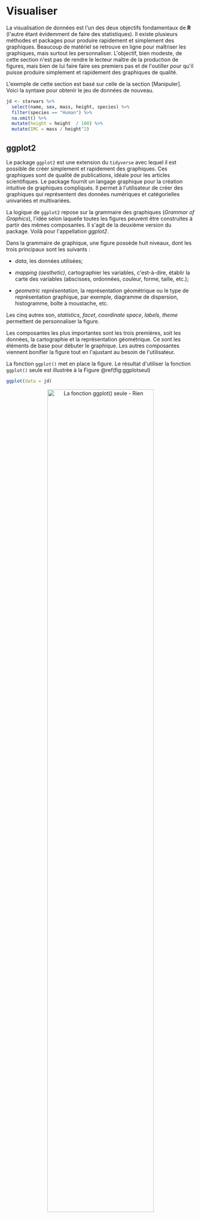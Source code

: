 # Visualiser

La visualisation de données est l'un des deux objectifs fondamentaux de **R** (l'autre étant évidemment de faire des statistiques). Il existe plusieurs méthodes et packages pour produire rapidement et simplement des graphiques. Beaucoup de matériel se retrouve en ligne pour maîtriser les graphiques, mais surtout les personnaliser. L'objectif, bien modeste, de cette section n'est pas de rendre le lecteur maître de la production de figures, mais bien de lui faire faire ses premiers pas et de l'outiller pour qu'il puisse produire simplement et rapidement des graphiques de qualité.

L'exemple de cette section est basé sur celle de la section [Manipuler]. Voici la syntaxe pour obtenir le jeu de données de nouveau.


```r
jd <- starwars %>% 
  select(name, sex, mass, height, species) %>% 
  filter(species == "Human") %>% 
  na.omit() %>% 
  mutate(height = height  / 100) %>% 
  mutate(IMC = mass / height^2)  
```

## ggplot2

Le package `ggplot2` est une extension du `tidyverse` avec lequel il est possible de créer simplement et rapidement des graphiques. Ces graphiques sont de qualité de publications, idéale pour les articles scientifiques. Le package fournit un langage graphique pour la création intuitive de graphiques compliqués. Il permet à l'utilisateur de créer des graphiques qui représentent des données numériques et catégorielles univariées et multivariées.

La logique de `ggplot2` repose sur la grammaire des graphiques (*Grammar  of Graphics*), l'idée selon laquelle toutes les figures peuvent être construites à partir des mêmes composantes. Il s'agit de la deuxième version du package. Voilà pour l'appellation *ggplot2*.
  
Dans la grammaire de graphique, une figure possède huit niveaux, dont les trois principaux sont les suivants : 
  
* *data*, les données utilisées;

* *mapping (aesthetic)*, cartographier les variables, c'est-à-dire, établir la carte des variables (abscisses, ordonnées, couleur, forme, taille, etc.);

* *geometric représentation*, la représentation géométrique ou le type de représentation graphique, par exemple, diagramme de dispersion, histogramme, boîte à moustache, etc.

Les cinq autres son, *statistics*, *facet*, *coordinate space*, *labels*, *theme* permettent de personnaliser la figure. 

Les composantes les plus importantes sont les trois premières, soit les données, la cartographie et la représentation géométrique. Ce sont les éléments de base pour débuter le graphique. Les autres composantes viennent bonifier la figure tout en l'ajustant au besoin de l'utilisateur.

La fonction `ggplot()` met en place la figure. Le résultat d'utiliser la fonction `ggplot()` seule est illustrée à la Figure \@ref(fig:ggplotseul)


```r
ggplot(data = jd)
```

<div class="figure" style="text-align: center">
<img src="07-Visualiser_files/figure-html/ggplotseul-1.png" alt="La fonction ggplot() seule - Rien" width="75%" height="75%" />
<p class="caption">(\#fig:ggplotseul)La fonction ggplot() seule - Rien</p>
</div>

Il est aussi possible de *piper* (prononcé avec un fort accent anglophone) les données dans la fonction.


```r
jd %>% 
  ggplot()
```

Pour afficher des graphiques, il faut ajouter `+`, puis une représentation géométrique ainsi que la cartographie (*mapping*). La cartographie (`aes(mapping = )`, où *aes* désigne l'esthétisme, *aesthetic*) peut se trouver dans `ggplot()` ou dans la représentation géométrique. Si elle est dans `ggplot`, elle est passée aux autres niveaux.

Voici une liste des représentations géométriques possibles :

* `geom_line()` crée une ligne qui lie toutes les valeurs, très utiles pour une série temporelle (abscisse = temps, ordonnée = variable dépendante);
 
* `geom_point()` crée un diagramme de dispersion ou un nuage de point, très utile pour les corrélations;

* `geom_bar()` crée un diagramme à bâton, idéal pour présenter des proportions, des fréquences ou des données comptées;

* `geom_histogram()` crée un histogramme des variables;

* `geom_box()` crée une boîte à moustache, idéal pour identifier des valeurs aberrantes et comparer la variabilité entre des groupes;

* `geom_smooth()` crée la ligne de prédiction des données avec des intervalles de confiances, la plupart des utilisateurs voudront certainement ces arguments `method = lm` (par défaut) ou sans l'erreur standard (`se = FALSE`);

* `geom_errorbar()` ajoute des barres d'erreur ou des intervalles de confiances spécifiées.

Certaines cartographies sont d'ailleurs compatibles, `geom_smooth()` et `geom_point()`, par exemple.

La Figure \@ref(fig:ggplotpoint) montre un diagramme de dispersion construit à partir du jeu de données `jd` *pipé* dans la fonction `ggplot()`. Dans cette fonction, la cartographie est passée `mapping = aes(x = mass, y = height)` à un second niveau, `geom_point)` par le `+` et la représentation est produite.


```r
jd %>% 
  ggplot(mapping = aes(x = mass, y = height)) + 
  geom_point()
```

<div class="figure" style="text-align: center">
<img src="07-Visualiser_files/figure-html/ggplotpoint-1.png" alt="Diagramme de dispersion" width="75%" height="75%" />
<p class="caption">(\#fig:ggplotpoint)Diagramme de dispersion</p>
</div>

Voici une liste d'exemples de différentes représentations visuelles des données. 

## Diagramme de dispersion

Pour réaliser un diagramme de dispersion, la fonction se nomme `geom_point()`. La cartographie identifie la variable à l'axe des $x$ (horizontal) et des $y$ (vertical). Dans cet exemple, il s'agit du poids ($x$) et de la taille ($y$). La cartographie ne se limite pas aux axes par contre. Dans cet exemple, la forme `shape` est aussi un dimension manipulée. Il peut s'agir de `color` et même de `size`. Dans la syntaxe ci-dessous, l'argument `size` est placé à l'extérieur de *mapping*. Il s'agit alors d'une constante (elle change la taille des points), c'est-à-dire qu'elle ne varie pas relativement à une variable.


```r
jd %>% 
  ggplot() + 
  geom_point(mapping = aes(x = mass, y = height, shape = sex), size = 2) 
```

<div class="figure" style="text-align: center">
<img src="07-Visualiser_files/figure-html/diagdisp-1.png" alt="Le lien entre le poids et la taille en fonction du sexe" width="75%" height="75%" />
<p class="caption">(\#fig:diagdisp)Le lien entre le poids et la taille en fonction du sexe</p>
</div>

La Figure \@ref(fig:diagdisp2) montre le résultat si `size``est ajouté au *mapping* pour identifier l'IMC. Les unités avec un plus grand IMC obtiennent un plus gros pointeur.


```r
jd %>% 
  ggplot() + 
  geom_point(mapping = aes(x = mass, y = height, shape = sex, size = IMC)) 
```

<div class="figure" style="text-align: center">
<img src="07-Visualiser_files/figure-html/diagdisp2-1.png" alt="Le lien entre le poids et la taille en fonction de l'IMC et du sexe" width="75%" height="75%" />
<p class="caption">(\#fig:diagdisp2)Le lien entre le poids et la taille en fonction de l'IMC et du sexe</p>
</div>

On peut y ajouter la droite de régression, comme la Figure \@ref(fig:diagdisp3) le montre. Sans `geom_point()`, la figure ne produit la droite. Les arguments de `geom_smooth()` indique  l'utilisation du modèle linéaire, `method = lm`, et l'absence des intervalles de confiance, `se = FALSE`. Dans cette syntaxe, comme le *mapping* est ajouté à `ggplot` directement, il se généralise directement à `geom_point()` et ` geom_smooth()`


```r
jd %>% 
  ggplot(mapping = aes(x = mass, y = height)) + 
  geom_point(size = 2) +
  geom_smooth(method = lm, se = FALSE, color = "black")
> `geom_smooth()` using formula 'y ~ x'
```

<div class="figure" style="text-align: center">
<img src="07-Visualiser_files/figure-html/diagdisp3-1.png" alt="Le lien entre le poids et la taille en fonction de l'IMC" width="75%" height="75%" />
<p class="caption">(\#fig:diagdisp3)Le lien entre le poids et la taille en fonction de l'IMC</p>
</div>

## Boîte à moustache

La boîte à moustaches (*box-and-whisker plot*) est une figure permettant de voir la variabilité des données. Elle  résume seulement quelques indicateurs de position soit la médiane, les quartiles, le minimum, et le maximum. Ce diagramme est utilisé principalement pour détecter des valeurs aberrantes et comparer la variabilité entre les groupes. C'est la représentation géométrique `geom_boxplot()` qui permettra de créer des boîtes à moustache. La cartographie prend en argument un variable nominale en `x` et une variable continue en `y`. La Figure \@ref(fig:boxplot1) montre un exemple de boîte à moustache.


```r
ggplot(data = jd) + 
  geom_boxplot(mapping = aes(x = sex, y = IMC)) +
  coord_flip()
```

<div class="figure" style="text-align: center">
<img src="07-Visualiser_files/figure-html/boxplot1-1.png" alt="Boîte à moustache de l'IMC en fonction du sexe" width="75%" height="75%" />
<p class="caption">(\#fig:boxplot1)Boîte à moustache de l'IMC en fonction du sexe</p>
</div>

Une fonction intéressante est la fonction `coord_flip()` qui tourne (*flip*) les axes, les coordonnées. L'axe $x$  prend la place de $y$; $y$ prend la place de $x$. Elle peut être pratique pour améliorer la qualité visuelle de certains graphiques.

## Histogramme

Un histogramme permet de représenter la répartition empirique d'une variable. Il donne un aperçu de la distribution sous-jacente, soit comment les données sont distribuées. Cette figure permet de voir la forme de la distribution et permet de voir si elle ne démontre pas d'anomalie. La représentation graphique `geom_histogram()` produit des histogrammes. S'il faut en produire pour différentes variables, une stratégie simple est de les produire en série.


```r
# Trois histogrammes en trois figures
ggplot(data = jd) + 
  geom_histogram(mapping = aes(x = height))

ggplot(data = jd) + 
  geom_histogram(mapping = aes(x = mass))

ggplot(data = jd) + 
  geom_histogram(mapping = aes(x = IMC))
```

Des techniques plus avancées permettent de créer la Figure \@ref(fig:hist) d'un seul coup.


```r
# Trois histogrammes en une seule figure
# en optimisant avec le tidyverse
jd %>%
  keep(is.numeric) %>% 
  gather() %>% 
  ggplot(aes(value)) +
  facet_wrap(~ key, scales = "free") +
  geom_histogram()
```

<div class="figure" style="text-align: center">
<img src="07-Visualiser_files/figure-html/hist-1.png" alt="Histogrammes des variables continues" width="75%" height="75%" />
<p class="caption">(\#fig:hist)Histogrammes des variables continues</p>
</div>

Enfin, s'il est désiré de comparer deux distributions de groupes différents, l'argument `fill` dans la cartographie indique à la fonction de différencier les valeurs selon le *remplissage* des histogrammes.


```r
jd %>% 
  ggplot(mapping = aes(x = IMC, fill = sex)) + 
  geom_histogram(position = "identity", alpha = .7) + 
  scale_fill_grey()
> `stat_bin()` using `bins = 30`. Pick better value with
> `binwidth`.
```

<div class="figure" style="text-align: center">
<img src="07-Visualiser_files/figure-html/hist2-1.png" alt="Histogrammes de l'IMC par rapport au sexe" width="75%" height="75%" />
<p class="caption">(\#fig:hist2)Histogrammes de l'IMC par rapport au sexe</p>
</div>

Dans la Figure \@ref(fig:hist2), l'argument `position = "identity"` indique de traiter les deux groupes comme différents, autrement les colonnes s'additionnent dans le graphique. L'argument `alpha = .7` permet une transparence entre les couleurs, autrement, les valeurs *derrière* les autres ne paraissent pas. La valeur de `alpha` va de 0 (transparent) à 1 (opaque) et fonctionne dans la plupart des contextes, surtout ceux liés à `ggplot2`.

## Les barres d'erreurs

Les barres d'erreur sont une représentation géométrique à part entière. La fonction pour les commandées est `geom_errorbar()`. Elle nécessite deux arguments, soit l'intervalle de confiance maximale et minimale autour des moyennes à afficher. 

La Figure \@ref(fig:erreurbar) illustre les différences entre moyennes avec des barres d'erreur à partir de la base de données `ToothGrowth`, une étude de l'effet de la vitamine C (`dose`) selon leur administration (jus ou supplément `supp`) sur la longueur des dents des cochons d'inde. Il y a deux facteurs et une variable continue.

La première étape est de tirer les statistiques sommaires, moyennes, écart type, tailles des groupes. La syntaxe tire profit de `groupe_by()` pour tirer les groupes et en faire le sommaire. Le sommaire `summarise` permet d'obtenir les statistiques, notamment la moyenne, l'erreur standard (`se`) pour en calculer l'intervalle autour de la moyenne `ci`.


```r
jd = ToothGrowth %>% 
  group_by(dose, supp) %>% 
  summarise(mlen = mean(len),
            sdlen = sd(len),
            nlen = n(), 
            se = sd(len)/sqrt(n()), 
            ci = qt(.975, df = n()-1) * se,
            .groups = "drop")

jd %>% 
  ggplot(aes(x = dose,
             y = mlen, 
             shape = supp),
         size = 5) + 
    geom_errorbar(aes(ymin = mlen - ci,
                      ymax = mlen + ci), 
                  width = .05) +
    geom_line() +
    geom_point()
```

<div class="figure" style="text-align: center">
<img src="07-Visualiser_files/figure-html/erreurbar-1.png" alt="Les effets de la vitamine C sur les cochons d'inde" width="75%" height="75%" />
<p class="caption">(\#fig:erreurbar)Les effets de la vitamine C sur les cochons d'inde</p>
</div>

Une fois ces statistiques calculées et enregistrées dans le nouveau jeu de données `jd`, il est possible de créer le graphique avec les représentations géométriques désirées. Remarquez comment spécifier la cartographie dans le niveau `ggplot()` rend la syntaxe moins compliquée. Cette syntaxe produit un graphique avec `dose` à l'axe des $x$, `supp` comme pointeurs et les moyennes de `len` (longueur moyenne des dents). La fonction `geom_errorbar()` indique où placer les limites inférieures et supérieures des intervalles. Les arguments `size = 5` et `width = .05` sont ajoutés simplment pour l'esthétisme. L'argument `.groups = "drop"` de `summarise` permet d'éviter une avertissement expliquant qu'une variable de groupement est utilisé pour regrouper les résultats à la fin. Ajouter ou retirer cet argument ne change pas les calculs, ni la Figure\ \@ref(fig:erreurbar).

## Pour aller plus loin

Il existe une multitudes de livres, de sites web, de tutoriels en ligne et d'atelier pour donner l'occasion au lecteur d'aller plus loin dans sa conception graphique. Voici quelques ouvrages de références : Le *R Graphics Cookbook* (Chang) repérable à https://r-graphics.org/, *ggplot2: elegant graphics for data analysis* (Wickham) repérable à https://ggplot2-book.org/  ou *R Graphics* (Murrel) repérable à https://www.stat.auckland.ac.nz/~paul/RG2e/.

# Exercices {#exercice-gestion .unnumbered}

TODO

ENTRER

1. À l'aide de `data_edit()` du package `DataEditR`, créez un jeu données contenant trois participants ayant les caractéristiques suivantes, `nom = Alexandre, Samuel et Vincent` et `age = 20, 22 et 31`.


```r
# Installer et appeler le package DataEditR, si ce n'est fait
jd <- DataEditR::data_edit()
```


IMPORTER

MANIPULER

Prenez le jeu de données `cars`, sélectionner la variable `dist` et transformer la en mètre, plutôt qu'en pieds. Rappel: un mètre égale 3.2808 pieds.

VISUALISER

1. Prenez le jeu de données `mtcars` et produisez un diagramme de dispersion montrant la puissance brute (en chevaux) (`hp`) par rapport à consommation en km/l (basé sur `mpg`) tout en soulignant l'effet du nombre de cylindres (`cyl`). **Attention** la fonction `as_factor` permettra d'utiliser `cyl` en facteur.

2. Prenez le jeu de données `mtcars` et produisez un histogramme montrant la variabilité de la consommation `mpg` par rapport à la transmission (`am`). **Attention** la fonction `as_factor` permettra d'utiliser `am` en facteur.

3. Prenez le jeu de données `msleep` et produisez un diagramme à bâton pour observer la fréquence de différents type de régime (`vore`). **Attention** aux données manquantes.

4. Prendez le jeu de données `msleep` et produisez une boîte à moustache pour observer le temps total de sommeil (`sleep_total`) par rapport aux régimes (`vore`). **Attention** aux données manquantes.

<!-- # Travail pratique cours 5 -->
<!-- # Importer la base de données #### -->
<!-- # donnees_tp4.csv (sur moodle) -->

<!-- # Créer une variable d'IMC #### -->
<!-- # IMC = poids / taille^2 -->

<!-- # Extraire le sommaire des statistiques descriptives #### -->
<!-- # moyenne, écart type, minimum, maximum, taille -->
<!-- # pour taille, poids et IMC -->

<!-- # Faire un test t #### -->
<!-- # entre sexe et taille -->

<!-- # Faire une anova  #### -->
<!-- # entre scolarite et poids -->

<!-- # Faire une corrélation #### -->
<!-- # entre pas et IMC -->

<!-- # Faire une boîte à moustache #### -->
<!-- # avec taille pas rapport à sexe -->

<!-- # Faire un histogramme #### -->
<!-- # pour poids -->

<!-- # Faire un diagramme de dispersion#### -->
<!-- # avec pas et IMC -->

<!-- # Travail pratique cours 5 -->
<!-- # Importer la base de données #### -->
<!-- # donnees_tp4.csv (sur moodle) -->

<!-- # Créer une variable d'IMC #### -->
<!-- # IMC = poids / taille^2 -->

<!-- # Faire un test t #### -->
<!-- # entre sexe et taille -->

<!-- # Faire une anova  #### -->
<!-- # entre scolarite et poids -->

<!-- # Faire une corrélation #### -->
<!-- # entre pas, taille, poids, et IMC -->
